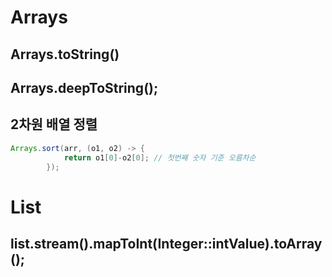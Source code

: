 # Arrays

## Arrays.toString()

## Arrays.deepToString();

## 2차원 배열 정렬
```java
Arrays.sort(arr, (o1, o2) -> {
		    return o1[0]-o2[0]; // 첫번째 숫자 기준 오름차순
		});
```
# List

## list.stream().mapToInt(Integer::intValue).toArray();
